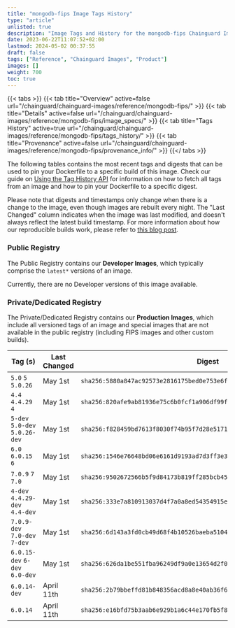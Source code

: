 ```yaml
---
title: "mongodb-fips Image Tags History"
type: "article"
unlisted: true
description: "Image Tags and History for the mongodb-fips Chainguard Image"
date: 2023-06-22T11:07:52+02:00
lastmod: 2024-05-02 00:37:55
draft: false
tags: ["Reference", "Chainguard Images", "Product"]
images: []
weight: 700
toc: true
---
```


{{< tabs >}}
{{< tab title="Overview" active=false url="/chainguard/chainguard-images/reference/mongodb-fips/" >}}
{{< tab title="Details" active=false url="/chainguard/chainguard-images/reference/mongodb-fips/image_specs/" >}}
{{< tab title="Tags History" active=true url="/chainguard/chainguard-images/reference/mongodb-fips/tags_history/" >}}
{{< tab title="Provenance" active=false url="/chainguard/chainguard-images/reference/mongodb-fips/provenance_info/" >}}
{{</ tabs >}}

The following tables contains the most recent tags and digests that can be used to pin your Dockerfile to a specific build of this image. Check our guide on [Using the Tag History API](/chainguard/chainguard-images/using-the-tag-history-api/) for information on how to fetch all tags from an image and how to pin your Dockerfile to a specific digest.

Please note that digests and timestamps only change when there is a change to the image, even though images are rebuilt every night. The "Last Changed" column indicates when the image was last modified, and doesn't always reflect the latest build timestamp. For more information about how our reproducible builds work, please refer to [this blog post](https://www.chainguard.dev/unchained/reproducing-chainguards-reproducible-image-builds).

### Public Registry
The Public Registry contains our **Developer Images**, which typically comprise the `latest*` versions of an image.

Currently, there are no Developer versions of this image available.

### Private/Dedicated Registry
The Private/Dedicated Registry contains our **Production Images**, which include all versioned tags of an image and special images that are not available in the public registry (including FIPS images and other custom builds).

| Tag (s)                         | Last Changed | Digest                                                                    |
|---------------------------------|--------------|---------------------------------------------------------------------------|
|  `5.0` `5` `5.0.26`             | May 1st      | `sha256:5880a847ac92573e2816175bed0e753e6fa35c6a57d90c8b7e123c29701a9519` |
|  `4.4` `4.4.29` `4`             | May 1st      | `sha256:820afe9ab81936e75c6b0fcf1a906df99fab4d91da0e64e5335db23f8dd33f83` |
|  `5-dev` `5.0-dev` `5.0.26-dev` | May 1st      | `sha256:f828459bd7613f8030f74b95f7d28e51714803e40de33a3670e13884dbff425a` |
|  `6.0` `6.0.15` `6`             | May 1st      | `sha256:1546e76648bd06e6161d9193ad7d3ff3e3bb33d8c16d79848603688db0bd856a` |
|  `7.0.9` `7` `7.0`              | May 1st      | `sha256:9502672566b5f9d84173b819ff285bcb459cf63dd4d6aca855e0ee0ce9a9a596` |
|  `4-dev` `4.4.29-dev` `4.4-dev` | May 1st      | `sha256:333e7a810913037d4f7a0a8ed54354915ef58f16a23d15118e95f2afcd4f65ed` |
|  `7.0.9-dev` `7.0-dev` `7-dev`  | May 1st      | `sha256:6d143a3fd0cb49d68f4b10526baeba51042075593cbee8e253a0bb4604c09b17` |
|  `6.0.15-dev` `6-dev` `6.0-dev` | May 1st      | `sha256:626da1be551fba96249df9a0e13654d2f0bb7fb39789bd99301b7cc6d139133e` |
|  `6.0.14-dev`                   | April 11th   | `sha256:2b79bbeffd81b848356acd8a8e40ab36f62fe18053577464230487dace9a24b9` |
|  `6.0.14`                       | April 11th   | `sha256:e16bfd75b3aab6e929b1a6c44e170fb5f86b2d7d0bd3a1942e028c9151718a1a` |


